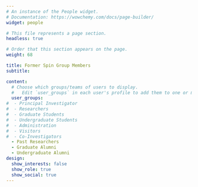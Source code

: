 ```yaml
---
# An instance of the People widget.
# Documentation: https://wowchemy.com/docs/page-builder/
widget: people

# This file represents a page section.
headless: true

# Order that this section appears on the page.
weight: 68

title: Former Spin Group Members
subtitle:

content:
  # Choose which groups/teams of users to display.
  #   Edit `user_groups` in each user's profile to add them to one or more of these groups.
  user_groups:
#  - Principal Investigator
#  - Researchers
#  - Graduate Students
#  - Undergraduate Students
#  - Administration
#  - Visitors
#  - Co-Investigators
  - Past Researchers
  - Graduate Alumni
  - Undergraduate Alumni
design:
  show_interests: false
  show_role: true
  show_social: true
---
```

